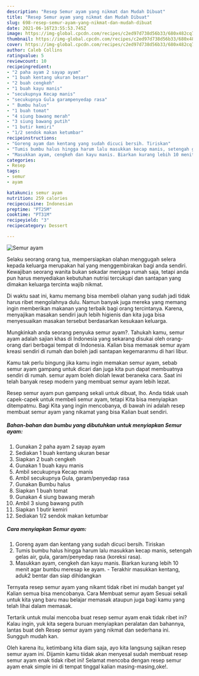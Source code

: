 ```yaml
---
description: "Resep Semur ayam yang nikmat dan Mudah Dibuat"
title: "Resep Semur ayam yang nikmat dan Mudah Dibuat"
slug: 698-resep-semur-ayam-yang-nikmat-dan-mudah-dibuat
date: 2021-06-16T23:55:53.745Z
image: https://img-global.cpcdn.com/recipes/c2ed97d738d56b33/680x482cq70/semur-ayam-foto-resep-utama.jpg
thumbnail: https://img-global.cpcdn.com/recipes/c2ed97d738d56b33/680x482cq70/semur-ayam-foto-resep-utama.jpg
cover: https://img-global.cpcdn.com/recipes/c2ed97d738d56b33/680x482cq70/semur-ayam-foto-resep-utama.jpg
author: Caleb Collins
ratingvalue: 5
reviewcount: 10
recipeingredient:
- "2 paha ayam 2 sayap ayam"
- "1 buah kentang ukuran besar"
- "2 buah cengkeh"
- "1 buah kayu manis"
- "secukupnya Kecap manis"
- "secukupnya Gula garampenyedap rasa"
- " Bumbu halus"
- "1 buah tomat"
- "4 siung bawang merah"
- "3 siung bawang putih"
- "1 butir kemiri"
- "1/2 sendok makan ketumbar"
recipeinstructions:
- "Goreng ayam dan kentang yang sudah dicuci bersih. Tiriskan"
- "Tumis bumbu halus hingga harum lalu masukkan kecap manis, setengah gelas air, gula, garam/penyedap rasa (koreksi rasa)."
- "Masukkan ayam, cengkeh dan kayu manis. Biarkan kurang lebih 10 menit agar bumbu meresap ke ayam. Terakhir masukkan kentang, aduk2 bentar dan siap dihidangkan"
categories:
- Resep
tags:
- semur
- ayam

katakunci: semur ayam 
nutrition: 259 calories
recipecuisine: Indonesian
preptime: "PT25M"
cooktime: "PT31M"
recipeyield: "3"
recipecategory: Dessert

---
```



![Semur ayam](https://img-global.cpcdn.com/recipes/c2ed97d738d56b33/680x482cq70/semur-ayam-foto-resep-utama.jpg)

Selaku seorang orang tua, mempersiapkan olahan menggugah selera kepada keluarga merupakan hal yang menggembirakan bagi anda sendiri. Kewajiban seorang  wanita bukan sekadar menjaga rumah saja, tetapi anda pun harus menyediakan kebutuhan nutrisi tercukupi dan santapan yang dimakan keluarga tercinta wajib nikmat.

Di waktu  saat ini, kamu memang bisa membeli olahan yang sudah jadi tidak harus ribet mengolahnya dulu. Namun banyak juga mereka yang memang ingin memberikan makanan yang terbaik bagi orang tercintanya. Karena, menyajikan masakan sendiri jauh lebih higienis dan kita juga bisa menyesuaikan masakan tersebut berdasarkan kesukaan keluarga. 



Mungkinkah anda seorang penyuka semur ayam?. Tahukah kamu, semur ayam adalah sajian khas di Indonesia yang sekarang disukai oleh orang-orang dari berbagai tempat di Indonesia. Kalian bisa memasak semur ayam kreasi sendiri di rumah dan boleh jadi santapan kegemaranmu di hari libur.

Kamu tak perlu bingung jika kamu ingin memakan semur ayam, sebab semur ayam gampang untuk dicari dan juga kita pun dapat membuatnya sendiri di rumah. semur ayam boleh diolah lewat beraneka cara. Saat ini telah banyak resep modern yang membuat semur ayam lebih lezat.

Resep semur ayam pun gampang sekali untuk dibuat, lho. Anda tidak usah capek-capek untuk membeli semur ayam, tetapi Kita bisa menyiapkan ditempatmu. Bagi Kita yang ingin mencobanya, di bawah ini adalah resep membuat semur ayam yang nikamat yang bisa Kalian buat sendiri.

<!--inarticleads1-->

##### Bahan-bahan dan bumbu yang dibutuhkan untuk menyiapkan Semur ayam:

1. Gunakan 2 paha ayam 2 sayap ayam
1. Sediakan 1 buah kentang ukuran besar
1. Siapkan 2 buah cengkeh
1. Gunakan 1 buah kayu manis
1. Ambil secukupnya Kecap manis
1. Ambil secukupnya Gula, garam/penyedap rasa
1. Gunakan  Bumbu halus
1. Siapkan 1 buah tomat
1. Gunakan 4 siung bawang merah
1. Ambil 3 siung bawang putih
1. Siapkan 1 butir kemiri
1. Sediakan 1/2 sendok makan ketumbar




<!--inarticleads2-->

##### Cara menyiapkan Semur ayam:

1. Goreng ayam dan kentang yang sudah dicuci bersih. Tiriskan
1. Tumis bumbu halus hingga harum lalu masukkan kecap manis, setengah gelas air, gula, garam/penyedap rasa (koreksi rasa).
1. Masukkan ayam, cengkeh dan kayu manis. Biarkan kurang lebih 10 menit agar bumbu meresap ke ayam. - Terakhir masukkan kentang, aduk2 bentar dan siap dihidangkan




Ternyata resep semur ayam yang nikamt tidak ribet ini mudah banget ya! Kalian semua bisa mencobanya. Cara Membuat semur ayam Sesuai sekali untuk kita yang baru mau belajar memasak ataupun juga bagi kamu yang telah lihai dalam memasak.

Tertarik untuk mulai mencoba buat resep semur ayam enak tidak ribet ini? Kalau ingin, yuk kita segera buruan menyiapkan peralatan dan bahannya, lantas buat deh Resep semur ayam yang nikmat dan sederhana ini. Sungguh mudah kan. 

Oleh karena itu, ketimbang kita diam saja, ayo kita langsung sajikan resep semur ayam ini. Dijamin kamu tiidak akan menyesal sudah membuat resep semur ayam enak tidak ribet ini! Selamat mencoba dengan resep semur ayam enak simple ini di tempat tinggal kalian masing-masing,oke!.


